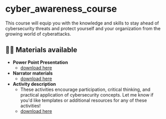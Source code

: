 # cyber_awareness_course
This course will equip you with the knowledge and skills to stay ahead of cybersecurity threats and protect yourself and your organization from the growing world of cyberattacks. 

<h2>👨‍💻 Materials available</h2>

- <b>Power Point Presentation</b>
  - [download here](https://github.com/joshmadakor1/Algorithms-Practice)
- <b>Narrator materials</b>
  - [download here](https://github.com/joshmadakor1/4chan-Image-Analysis-Middleware-C964)
- <b>Activity description</b>
  - These activities encourage participation, critical thinking, and practical application of cybersecurity concepts. Let me know if you'd like templates or additional resources for any of these activities!
  - [download here](https://github.com/joshmadakor1/4chan-Image-Analysis-Middleware-C964)
